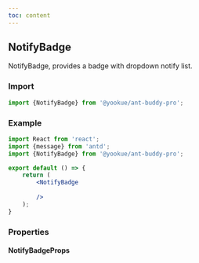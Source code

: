 ```yaml
---
toc: content
---
```


## NotifyBadge

NotifyBadge, provides a badge with dropdown notify list.

### Import

```jsx | pure
import {NotifyBadge} from '@yookue/ant-buddy-pro';
```

### Example

```jsx
import React from 'react';
import {message} from 'antd';
import {NotifyBadge} from '@yookue/ant-buddy-pro';

export default () => {
    return (
        <NotifyBadge
            
        />
    );
}
```

### Properties

#### NotifyBadgeProps

<API src="@/field/NotifyBadge/index.tsx" hideTitle></API>
